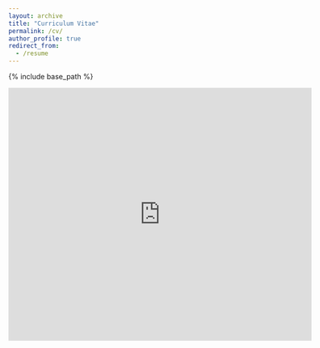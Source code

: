 ```yaml
---
layout: archive
title: "Curriculum Vitae"
permalink: /cv/
author_profile: true
redirect_from:
  - /resume
---
```


{% include base_path %}

<embed src="https://raam93.github.io/files/cv_current_ram.pdf" type="application/pdf" width="600px" height="500px" />
